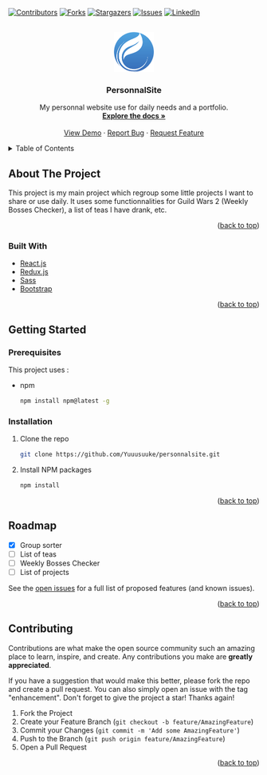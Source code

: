 <div id="top"></div>
<!--
*** Thanks for checking out the Best-README-Template. If you have a suggestion
*** that would make this better, please fork the repo and create a pull request
*** or simply open an issue with the tag "enhancement".
*** Don't forget to give the project a star!
*** Thanks again! Now go create something AMAZING! :D
-->



<!-- PROJECT SHIELDS -->
<!--
*** I'm using markdown "reference style" links for readability.
*** Reference links are enclosed in brackets [ ] instead of parentheses ( ).
*** See the bottom of this document for the declaration of the reference variables
*** for contributors-url, forks-url, etc. This is an optional, concise syntax you may use.
*** https://www.markdownguide.org/basic-syntax/#reference-style-links
-->
[![Contributors][contributors-shield]][contributors-url]
[![Forks][forks-shield]][forks-url]
[![Stargazers][stars-shield]][stars-url]
[![Issues][issues-shield]][issues-url]
[![LinkedIn][linkedin-shield]][linkedin-url]



<!-- PROJECT LOGO -->
<br />
<div align="center">
  <a href="https://github.com/github_username/repo_name">
    <img src="./public/logo316.png" alt="Logo" width="80" height="80">
  </a>

<h3 align="center">PersonnalSite</h3>

  <p align="center">
    My personnal website use for daily needs and a portfolio.
    <br />
    <a href="https://github.com/Yuuusuuke/personnalsite"><strong>Explore the docs »</strong></a>
    <br />
    <br />
    <a href="https://github.com/Yuuusuuke/personnalsite">View Demo</a>
    ·
    <a href="https://github.com/Yuuusuuke/personnalsite/issues">Report Bug</a>
    ·
    <a href="https://github.com/Yuuusuuke/personnalsite/issues">Request Feature</a>
  </p>
</div>



<!-- TABLE OF CONTENTS -->
<details>
  <summary>Table of Contents</summary>
  <ol>
    <li>
      <a href="#about-the-project">About The Project</a>
      <ul>
        <li><a href="#built-with">Built With</a></li>
      </ul>
    </li>
    <li>
      <a href="#getting-started">Getting Started</a>
      <ul>
        <li><a href="#prerequisites">Prerequisites</a></li>
        <li><a href="#installation">Installation</a></li>
      </ul>
    </li>
    <li><a href="#roadmap">Roadmap</a></li>
    <li><a href="#contributing">Contributing</a></li>
  </ol>
</details>



<!-- ABOUT THE PROJECT -->
## About The Project

This project is my main project which regroup some little projects I want to share or use daily. It uses some functionnalities for Guild Wars 2 (Weekly Bosses Checker), a list of teas I have drank, etc.

<p align="right">(<a href="#top">back to top</a>)</p>



### Built With

* [React.js](https://reactjs.org/)
* [Redux.js](https://redux.js.org/)
* [Sass](https://sass-lang.com/)
* [Bootstrap](https://getbootstrap.com)

<p align="right">(<a href="#top">back to top</a>)</p>



<!-- GETTING STARTED -->
## Getting Started

### Prerequisites

This project uses :
* npm
  ```sh
  npm install npm@latest -g
  ```

### Installation

1. Clone the repo
   ```sh
   git clone https://github.com/Yuuusuuke/personnalsite.git
   ```
2. Install NPM packages
   ```sh
   npm install
   ```

<p align="right">(<a href="#top">back to top</a>)</p>



<!-- ROADMAP -->
## Roadmap

- [x] Group sorter
- [ ] List of teas
- [ ] Weekly Bosses Checker
- [ ] List of projects

See the [open issues](https://github.com/Yuuusuuke/personnalsite/issues) for a full list of proposed features (and known issues).

<p align="right">(<a href="#top">back to top</a>)</p>



<!-- CONTRIBUTING -->
## Contributing

Contributions are what make the open source community such an amazing place to learn, inspire, and create. Any contributions you make are **greatly appreciated**.

If you have a suggestion that would make this better, please fork the repo and create a pull request. You can also simply open an issue with the tag "enhancement".
Don't forget to give the project a star! Thanks again!

1. Fork the Project
2. Create your Feature Branch (`git checkout -b feature/AmazingFeature`)
3. Commit your Changes (`git commit -m 'Add some AmazingFeature'`)
4. Push to the Branch (`git push origin feature/AmazingFeature`)
5. Open a Pull Request

<p align="right">(<a href="#top">back to top</a>)</p>



<!-- MARKDOWN LINKS & IMAGES -->
<!-- https://www.markdownguide.org/basic-syntax/#reference-style-links -->
[contributors-shield]: https://img.shields.io/github/contributors/Yuuusuuke/personnalsite.svg?style=for-the-badge
[contributors-url]: https://github.com/Yuuusuuke/personnalsite/graphs/contributors
[forks-shield]: https://img.shields.io/github/forks/Yuuusuuke/personnalsite.svg?style=for-the-badge
[forks-url]: https://github.com/Yuuusuuke/personnalsite/network/members
[stars-shield]: https://img.shields.io/github/stars/Yuuusuuke/personnalsite.svg?style=for-the-badge
[stars-url]: https://github.com/Yuuusuuke/personnalsite/stargazers
[issues-shield]: https://img.shields.io/github/issues/Yuuusuuke/personnalsite.svg?style=for-the-badge
[issues-url]: https://github.com/Yuuusuuke/personnalsite/issues
[linkedin-shield]: https://img.shields.io/badge/-LinkedIn-black.svg?style=for-the-badge&logo=linkedin&colorB=555
[linkedin-url]: https://www.linkedin.com/in/vincent-allio-3036061b2
